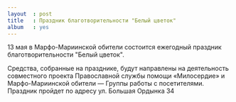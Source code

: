 ```yaml
---
layout  : post
title   : Праздник благотворительности "Белый цветок"
album   : yes
---
```

13 мая в Марфо-Мариинской обители состоится ежегодный праздник благотворительности "Белый цветок". 

Средства, собранные на празднике, будут направлены на деятельность совместного проекта Православной службы помощи «Милосердие» и Марфо-Мариинской обители — Группы работы с посетителями. Праздник пройдет по адресу ул. Большая Ордынка 34 
